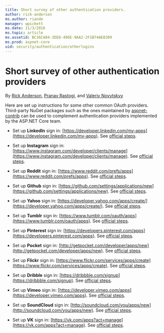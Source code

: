 ```yaml
---
title: Short survey of other authentication providers.
author: rick-anderson
ms.author: riande
manager: wpickett
ms.date: 11/3/2016
ms.topic: article
ms.assetid: BC36CA84-3DE8-496E-9AA2-2F1B74AE8309
ms.prod: aspnet-core
uid: security/authentication/otherlogins
---
```

# Short survey of other authentication providers

<a name=security-authentication-other-logins></a>

By [Rick Anderson](https://twitter.com/RickAndMSFT), [Pranav Rastogi](https://github.com/rustd), and [Valeriy Novytskyy](https://github.com/01binary)

Here are set up instructions for some other common OAuth providers. Third-party NuGet packages such as the ones maintained by [aspnet-contrib](https://www.nuget.org/packages?q=owners%3Aaspnet-contrib+title%3AOAuth) can be used to complement authentication providers implemented by the ASP.NET Core team.

* Set up **LinkedIn** sign in: [https://developer.linkedin.com/my-apps](https://developer.linkedin.com/my-apps). See [official steps](https://developer.linkedin.com/docs/oauth2).

* Set up **Instagram** sign in: [https://www.instagram.com/developer/clients/manage](https://www.instagram.com/developer/clients/manage). See [official steps](https://www.instagram.com/developer/authentication/).

* Set up **Reddit** sign in: [https://www.reddit.com/prefs/apps](https://www.reddit.com/prefs/apps). See [official steps](https://github.com/reddit/reddit/wiki/OAuth2-Quick-Start-Example).

* Set up **Github** sign in: [https://github.com/settings/applications/new](https://github.com/settings/applications/new). See [official steps](https://developer.github.com/v3/oauth/).

* Set up **Yahoo** sign in: [https://developer.yahoo.com/apps/create/](https://developer.yahoo.com/apps/create/). See [official steps](https://developer.yahoo.com/bbauth/user.html).

* Set up **Tumblr** sign in: [https://www.tumblr.com/oauth/apps](https://www.tumblr.com/oauth/apps). See [official steps](https://www.tumblr.com/docs/en/api/v2#auth).

* Set up **Pinterest** sign in: [https://developers.pinterest.com/apps](https://developers.pinterest.com/apps). See [official steps](https://developers.pinterest.com/docs/api/overview/?).

* Set up **Pocket** sign in: [http://getpocket.com/developer/apps/new](http://getpocket.com/developer/apps/new). See [official steps](https://getpocket.com/developer/docs/authentication).

* Set up **Flickr** sign in: [https://www.flickr.com/services/apps/create](https://www.flickr.com/services/apps/create). See [official steps](https://www.flickr.com/services/api/auth.oauth.html).

* Set up **Dribble** sign in: [https://dribbble.com/signup](https://dribbble.com/signup). See [official steps](http://developer.dribbble.com/v1/oauth/).

* Set up **Vimeo** sign in: [https://developer.vimeo.com/apps](https://developer.vimeo.com/apps). See [official steps](https://developer.vimeo.com/api/authentication).

* Set up **SoundCloud** sign in: [http://soundcloud.com/you/apps/new](http://soundcloud.com/you/apps/new). See [official steps](https://developers.soundcloud.com/blog/we-love-oauth-2).

* Set up **VK** sign in: [https://vk.com/apps?act=manage](https://vk.com/apps?act=manage). See [official steps](https://vk.com/pages?oid=-17680044&p=Authorizing_Sites).
